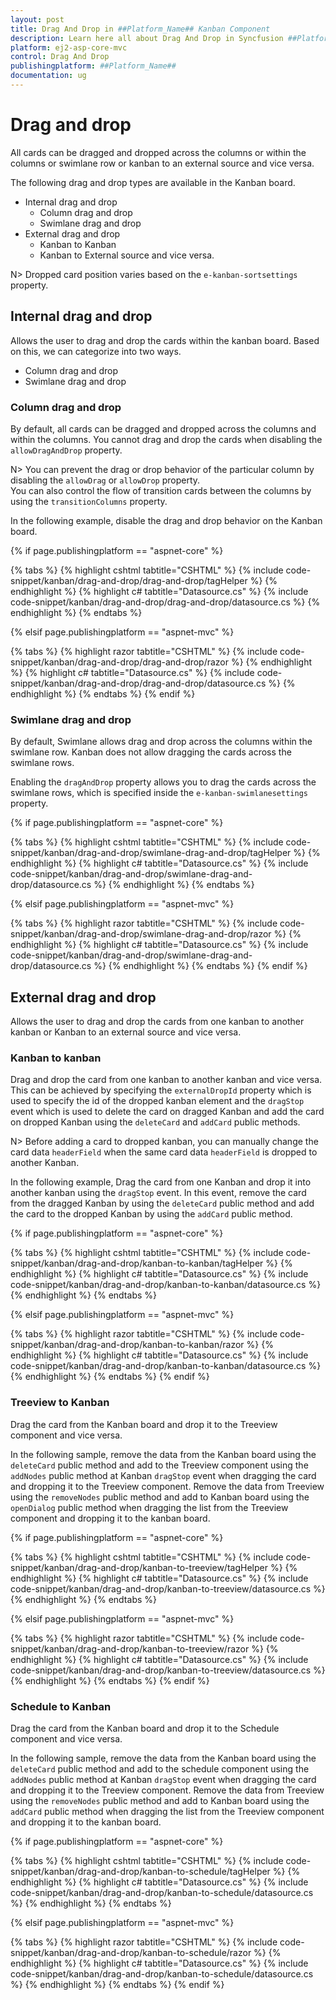 ```yaml
---
layout: post
title: Drag And Drop in ##Platform_Name## Kanban Component
description: Learn here all about Drag And Drop in Syncfusion ##Platform_Name## Kanban component of Syncfusion Essential JS 2 and more.
platform: ej2-asp-core-mvc
control: Drag And Drop
publishingplatform: ##Platform_Name##
documentation: ug
---
```



# Drag and drop

All cards can be dragged and dropped across the columns or within the columns or swimlane row or kanban to an external source and vice versa.

The following drag and drop types are available in the Kanban board.

* Internal drag and drop
    * Column drag and drop
    * Swimlane drag and drop
* External drag and drop
    * Kanban to Kanban
    * Kanban to External source and vice versa.

N> Dropped card position varies based on the `e-kanban-sortsettings` property.

## Internal drag and drop

Allows the user to drag and drop the cards within the kanban board. Based on this, we can categorize into two ways.

* Column drag and drop
* Swimlane drag and drop

### Column drag and drop

By default, all cards can be dragged and dropped across the columns and within the columns. You cannot drag and drop the cards when disabling the `allowDragAndDrop` property.

N> You can prevent the drag or drop behavior of the particular column by disabling the `allowDrag` or `allowDrop` property.
<br/> You can also control the flow of transition cards between the columns by using the `transitionColumns` property.

In the following example, disable the drag and drop behavior on the Kanban board.

{% if page.publishingplatform == "aspnet-core" %}

{% tabs %}
{% highlight cshtml tabtitle="CSHTML" %}
{% include code-snippet/kanban/drag-and-drop/drag-and-drop/tagHelper %}
{% endhighlight %}
{% highlight c# tabtitle="Datasource.cs" %}
{% include code-snippet/kanban/drag-and-drop/drag-and-drop/datasource.cs %}
{% endhighlight %}
{% endtabs %}

{% elsif page.publishingplatform == "aspnet-mvc" %}

{% tabs %}
{% highlight razor tabtitle="CSHTML" %}
{% include code-snippet/kanban/drag-and-drop/drag-and-drop/razor %}
{% endhighlight %}
{% highlight c# tabtitle="Datasource.cs" %}
{% include code-snippet/kanban/drag-and-drop/drag-and-drop/datasource.cs %}
{% endhighlight %}
{% endtabs %}
{% endif %}



### Swimlane drag and drop

By default, Swimlane allows drag and drop across the columns within the swimlane row. Kanban does not allow dragging the cards across the swimlane rows.

Enabling the `dragAndDrop` property allows you to drag the cards across the swimlane rows, which is specified inside the `e-kanban-swimlanesettings` property.

{% if page.publishingplatform == "aspnet-core" %}

{% tabs %}
{% highlight cshtml tabtitle="CSHTML" %}
{% include code-snippet/kanban/drag-and-drop/swimlane-drag-and-drop/tagHelper %}
{% endhighlight %}
{% highlight c# tabtitle="Datasource.cs" %}
{% include code-snippet/kanban/drag-and-drop/swimlane-drag-and-drop/datasource.cs %}
{% endhighlight %}
{% endtabs %}

{% elsif page.publishingplatform == "aspnet-mvc" %}

{% tabs %}
{% highlight razor tabtitle="CSHTML" %}
{% include code-snippet/kanban/drag-and-drop/swimlane-drag-and-drop/razor %}
{% endhighlight %}
{% highlight c# tabtitle="Datasource.cs" %}
{% include code-snippet/kanban/drag-and-drop/swimlane-drag-and-drop/datasource.cs %}
{% endhighlight %}
{% endtabs %}
{% endif %}



## External drag and drop

Allows the user to drag and drop the cards from one kanban to another kanban or Kanban to an external source and vice versa.

### Kanban to kanban

Drag and drop the card from one kanban to another kanban and vice versa. This can be achieved by specifying the `externalDropId` property which is used to specify the id of the dropped kanban element and the `dragStop` event which is used to delete the card on dragged Kanban and add the card on dropped Kanban using the `deleteCard` and `addCard` public methods.

N> Before adding a card to dropped kanban, you can manually change the card data `headerField` when the same card data `headerField` is dropped to another Kanban.

In the following example, Drag the card from one Kanban and drop it into another kanban using the `dragStop` event. In this event, remove the card from the dragged Kanban by using the `deleteCard` public method and add the card to the dropped Kanban by using the `addCard` public method.

{% if page.publishingplatform == "aspnet-core" %}

{% tabs %}
{% highlight cshtml tabtitle="CSHTML" %}
{% include code-snippet/kanban/drag-and-drop/kanban-to-kanban/tagHelper %}
{% endhighlight %}
{% highlight c# tabtitle="Datasource.cs" %}
{% include code-snippet/kanban/drag-and-drop/kanban-to-kanban/datasource.cs %}
{% endhighlight %}
{% endtabs %}

{% elsif page.publishingplatform == "aspnet-mvc" %}

{% tabs %}
{% highlight razor tabtitle="CSHTML" %}
{% include code-snippet/kanban/drag-and-drop/kanban-to-kanban/razor %}
{% endhighlight %}
{% highlight c# tabtitle="Datasource.cs" %}
{% include code-snippet/kanban/drag-and-drop/kanban-to-kanban/datasource.cs %}
{% endhighlight %}
{% endtabs %}
{% endif %}



### Treeview to Kanban

Drag the card from the Kanban board and drop it to the Treeview component and vice versa.

In the following sample, remove the data from the Kanban board using the `deleteCard` public method and add to the Treeview component using the `addNodes` public method at Kanban `dragStop` event when dragging the card and dropping it to the Treeview component. Remove the data from Treeview using the `removeNodes` public method and add to Kanban board using the `openDialog` public method when dragging the list from the Treeview component and dropping it to the kanban board.

{% if page.publishingplatform == "aspnet-core" %}

{% tabs %}
{% highlight cshtml tabtitle="CSHTML" %}
{% include code-snippet/kanban/drag-and-drop/kanban-to-treeview/tagHelper %}
{% endhighlight %}
{% highlight c# tabtitle="Datasource.cs" %}
{% include code-snippet/kanban/drag-and-drop/kanban-to-treeview/datasource.cs %}
{% endhighlight %}
{% endtabs %}

{% elsif page.publishingplatform == "aspnet-mvc" %}

{% tabs %}
{% highlight razor tabtitle="CSHTML" %}
{% include code-snippet/kanban/drag-and-drop/kanban-to-treeview/razor %}
{% endhighlight %}
{% highlight c# tabtitle="Datasource.cs" %}
{% include code-snippet/kanban/drag-and-drop/kanban-to-treeview/datasource.cs %}
{% endhighlight %}
{% endtabs %}
{% endif %}



### Schedule to Kanban

Drag the card from the Kanban board and drop it to the Schedule component and vice versa.

In the following sample, remove the data from the Kanban board using the `deleteCard` public method and add to the schedule component using the `addNodes` public method at Kanban `dragStop` event when dragging the card and dropping it to the Treeview component. Remove the data from Treeview using the `removeNodes` public method and add to Kanban board using the `addCard` public method when dragging the list from the Treeview component and dropping it to the kanban board.

{% if page.publishingplatform == "aspnet-core" %}

{% tabs %}
{% highlight cshtml tabtitle="CSHTML" %}
{% include code-snippet/kanban/drag-and-drop/kanban-to-schedule/tagHelper %}
{% endhighlight %}
{% highlight c# tabtitle="Datasource.cs" %}
{% include code-snippet/kanban/drag-and-drop/kanban-to-schedule/datasource.cs %}
{% endhighlight %}
{% endtabs %}

{% elsif page.publishingplatform == "aspnet-mvc" %}

{% tabs %}
{% highlight razor tabtitle="CSHTML" %}
{% include code-snippet/kanban/drag-and-drop/kanban-to-schedule/razor %}
{% endhighlight %}
{% highlight c# tabtitle="Datasource.cs" %}
{% include code-snippet/kanban/drag-and-drop/kanban-to-schedule/datasource.cs %}
{% endhighlight %}
{% endtabs %}
{% endif %}


